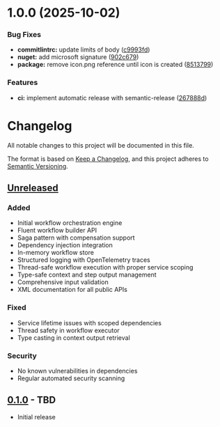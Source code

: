 # 1.0.0 (2025-10-02)


### Bug Fixes

* **commitlintrc:** update limits of body ([c9993fd](https://github.com/gurame/Flowrex/commit/c9993fde7c1f4bbc9095350c84c8353510e55a2c))
* **nuget:** add microsoft signature ([902c679](https://github.com/gurame/Flowrex/commit/902c67977c264f2bd014a9082d2834ef84fd734d))
* **package:** remove icon.png reference until icon is created ([8513799](https://github.com/gurame/Flowrex/commit/8513799a94fdb0d5edc4f0bc7e1bb0c40e137cff))


### Features

* **ci:** implement automatic release with semantic-release ([267888d](https://github.com/gurame/Flowrex/commit/267888de483a77ba1aa595763dd463f51a7f2cff))

# Changelog

All notable changes to this project will be documented in this file.

The format is based on [Keep a Changelog](https://keepachangelog.com/en/1.0.0/),
and this project adheres to [Semantic Versioning](https://semver.org/spec/v2.0.0.html).

## [Unreleased]

### Added
- Initial workflow orchestration engine
- Fluent workflow builder API
- Saga pattern with compensation support
- Dependency injection integration
- In-memory workflow store
- Structured logging with OpenTelemetry traces
- Thread-safe workflow execution with proper service scoping
- Type-safe context and step output management
- Comprehensive input validation
- XML documentation for all public APIs

### Fixed
- Service lifetime issues with scoped dependencies
- Thread safety in workflow executor
- Type casting in context output retrieval

### Security
- No known vulnerabilities in dependencies
- Regular automated security scanning

## [0.1.0] - TBD

- Initial release

[Unreleased]: https://github.com/gurame/Flowrex/compare/v0.1.0...HEAD
[0.1.0]: https://github.com/gurame/Flowrex/releases/tag/v0.1.0
